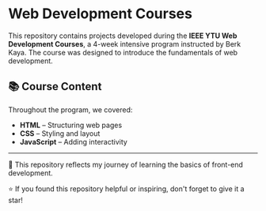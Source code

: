 # Web Development Courses  

This repository contains projects developed during the **IEEE YTU Web Development Courses**, a 4-week intensive program instructed by Berk Kaya. The course was designed to introduce the fundamentals of web development.  

## 📚 Course Content  
Throughout the program, we covered:  
- **HTML** – Structuring web pages  
- **CSS** – Styling and layout  
- **JavaScript** – Adding interactivity  

---

🚀 This repository reflects my journey of learning the basics of front-end development. 

⭐ If you found this repository helpful or inspiring, don't forget to give it a star!  
